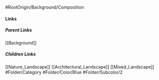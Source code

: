 #RootOrigin/Background/Composition
#### Links
##### Parent Links
[[Background]]
##### Children Links
[[Nature_Landscape]]
[[Architectural_Landscape]]
[[Mixed_Landscape]]
#Folder/Category
#Folder/Color/Blue
#Folder/Subcolor/2
